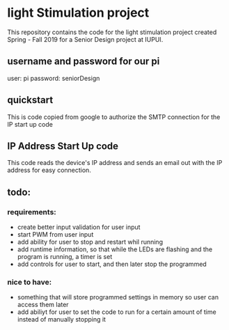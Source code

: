 # light Stimulation project
This repository contains the code for the light stimulation project created Spring - Fall 2019 for a Senior Design project at IUPUI.

## username and password for our pi
user: pi
password: seniorDesign

## quickstart
This is code copied from google to authorize the SMTP connection for the IP start up code

## IP Address Start Up code
This code reads the device's IP address and sends an email out with the IP address for easy connection.

## todo:
### requirements:
- create better input validation for user input
- start PWM from user input
- add ability for user to stop and restart whil running
- add runtime information, so that while the LEDs are flashing and the program is running, a timer is set
- add controls for user to start, and then later stop the programmed

### nice to have:
- something that will store programmed settings in memory so user can access them later
- add abiliyt for user to set the code to run for a certain amount of time instead of manually stopping it 
